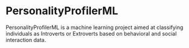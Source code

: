 # PersonalityProfilerML
PersonalityProfilerML is a machine learning project aimed at classifying individuals as Introverts or Extroverts based on behavioral and social interaction data.
